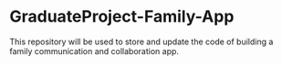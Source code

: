 # GraduateProject-Family-App
This repository will be used to store and update the code of building a family communication and collaboration app.

